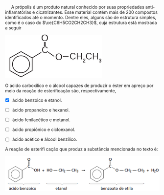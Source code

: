 

     A própolis é um produto natural conhecido por suas propriedades anti-inflamatórias e cicatrizantes. Esse material contém mais de 200 compostos identificados até o momento. Dentre eles, alguns são de estrutura simples, como é o caso do $\ce{C6H5CO2CH2CH3}$, cuja estrutura está mostrada a seguir

![](da667ef7-dc0f-a0ca-517b-a23ed97caf9d.png)

O ácido carboxílico e o álcool capazes de produzir o éster em apreço por meio da reação de esterificação são, respectivamente,



- [x] ácido benzoico e etanol.
- [ ] ácido propanoico e hexanol.
- [ ] ácido fenilacético e metanol.
- [ ] ácido propiônico e cicloexanol.
- [ ] ácido acético e álcool benzílico.


A reação de esterifi cação que produz a substância mencionada no texto é:

![](988462fa-e6aa-4cce-f6a4-717c0b01bc7b.png)
